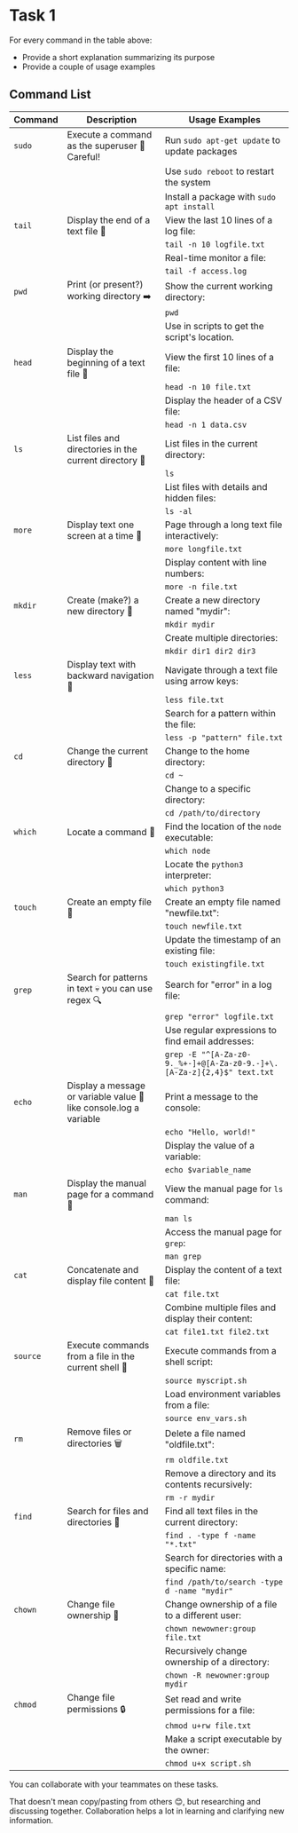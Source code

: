 # Task 1

For every command in the table above:

- Provide a short explanation summarizing its purpose
- Provide a couple of usage examples

## Command List

| Command  | Description                                                        | Usage Examples                                                         |
| -------- | ------------------------------------------------------------------ | ---------------------------------------------------------------------- |
| `sudo`   | Execute a command as the superuser 🚨 Careful!                     | Run `sudo apt-get update` to update packages                           |
|          |                                                                    | Use `sudo reboot` to restart the system                                |
|          |                                                                    | Install a package with `sudo apt install`                              |
| `tail`   | Display the end of a text file 📄                                  | View the last 10 lines of a log file:                                  |
|          |                                                                    | `tail -n 10 logfile.txt`                                               |
|          |                                                                    | Real-time monitor a file:                                              |
|          |                                                                    | `tail -f access.log`                                                   |
| `pwd`    | Print (or present?) working directory ➡️                           | Show the current working directory:                                    |
|          |                                                                    | `pwd`                                                                  |
|          |                                                                    | Use in scripts to get the script's location.                           |
| `head`   | Display the beginning of a text file 📄                            | View the first 10 lines of a file:                                     |
|          |                                                                    | `head -n 10 file.txt`                                                  |
|          |                                                                    | Display the header of a CSV file:                                      |
|          |                                                                    | `head -n 1 data.csv`                                                   |
| `ls`     | List files and directories in the current directory 📂             | List files in the current directory:                                   |
|          |                                                                    | `ls`                                                                   |
|          |                                                                    | List files with details and hidden files:                              |
|          |                                                                    | `ls -al`                                                               |
| `more`   | Display text one screen at a time 📄                               | Page through a long text file interactively:                           |
|          |                                                                    | `more longfile.txt`                                                    |
|          |                                                                    | Display content with line numbers:                                     |
|          |                                                                    | `more -n file.txt`                                                     |
| `mkdir`  | Create (make?) a new directory 📁                                  | Create a new directory named "mydir":                                  |
|          |                                                                    | `mkdir mydir`                                                          |
|          |                                                                    | Create multiple directories:                                           |
|          |                                                                    | `mkdir dir1 dir2 dir3`                                                 |
| `less`   | Display text with backward navigation 📄                           | Navigate through a text file using arrow keys:                         |
|          |                                                                    | `less file.txt`                                                        |
|          |                                                                    | Search for a pattern within the file:                                  |
|          |                                                                    | `less -p "pattern" file.txt`                                           |
| `cd`     | Change the current directory 📂                                    | Change to the home directory:                                          |
|          |                                                                    | `cd ~`                                                                 |
|          |                                                                    | Change to a specific directory:                                        |
|          |                                                                    | `cd /path/to/directory`                                                |
| `which`  | Locate a command 🧭                                                | Find the location of the `node` executable:                            |
|          |                                                                    | `which node`                                                           |
|          |                                                                    | Locate the `python3` interpreter:                                      |
|          |                                                                    | `which python3`                                                        |
| `touch`  | Create an empty file 📄                                            | Create an empty file named "newfile.txt":                              |
|          |                                                                    | `touch newfile.txt`                                                    |
|          |                                                                    | Update the timestamp of an existing file:                              |
|          |                                                                    | `touch existingfile.txt`                                               |
| `grep`   | Search for patterns in text 💀 you can use regex 🔍                | Search for "error" in a log file:                                      |
|          |                                                                    | `grep "error" logfile.txt`                                             |
|          |                                                                    | Use regular expressions to find email addresses:                       |
|          |                                                                    | `grep -E "^[A-Za-z0-9._%+-]+@[A-Za-z0-9.-]+\.[A-Za-z]{2,4}$" text.txt` |
| `echo`   | Display a message or variable value 💬 like console.log a variable | Print a message to the console:                                        |
|          |                                                                    | `echo "Hello, world!"`                                                 |
|          |                                                                    | Display the value of a variable:                                       |
|          |                                                                    | `echo $variable_name`                                                  |
| `man`    | Display the manual page for a command 📖                           | View the manual page for `ls` command:                                 |
|          |                                                                    | `man ls`                                                               |
|          |                                                                    | Access the manual page for `grep`:                                     |
|          |                                                                    | `man grep`                                                             |
| `cat`    | Concatenate and display file content 📄                            | Display the content of a text file:                                    |
|          |                                                                    | `cat file.txt`                                                         |
|          |                                                                    | Combine multiple files and display their content:                      |
|          |                                                                    | `cat file1.txt file2.txt`                                              |
| `source` | Execute commands from a file in the current shell 📜               | Execute commands from a shell script:                                  |
|          |                                                                    | `source myscript.sh`                                                   |
|          |                                                                    | Load environment variables from a file:                                |
|          |                                                                    | `source env_vars.sh`                                                   |
| `rm`     | Remove files or directories 🗑️                                     | Delete a file named "oldfile.txt":                                     |
|          |                                                                    | `rm oldfile.txt`                                                       |
|          |                                                                    | Remove a directory and its contents recursively:                       |
|          |                                                                    | `rm -r mydir`                                                          |
| `find`   | Search for files and directories 🔎                                | Find all text files in the current directory:                          |
|          |                                                                    | `find . -type f -name "*.txt"`                                         |
|          |                                                                    | Search for directories with a specific name:                           |
|          |                                                                    | `find /path/to/search -type d -name "mydir"`                           |
| `chown`  | Change file ownership 🔐                                           | Change ownership of a file to a different user:                        |
|          |                                                                    | `chown newowner:group file.txt`                                        |
|          |                                                                    | Recursively change ownership of a directory:                           |
|          |                                                                    | `chown -R newowner:group mydir`                                        |
| `chmod`  | Change file permissions 🔒                                         | Set read and write permissions for a file:                             |
|          |                                                                    | `chmod u+rw file.txt`                                                  |
|          |                                                                    | Make a script executable by the owner:                                 |
|          |                                                                    | `chmod u+x script.sh`                                                  |

You can collaborate with your teammates on these tasks.

That doesn't mean copy/pasting from others 😊, but researching and discussing together. Collaboration helps a lot in learning and clarifying new information.
